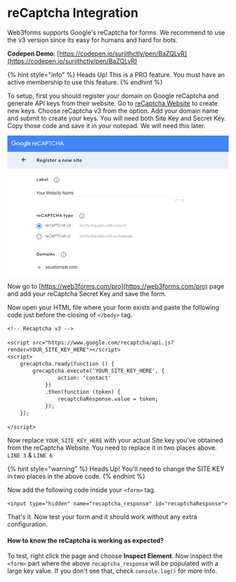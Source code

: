 # reCaptcha Integration

Web3forms supports Google's reCaptcha for forms. We recommend to use the v3 version since its easy for humans and hard for bots.&#x20;

**Codepen Demo**: [https://codepen.io/surjithctly/pen/BaZQLyR](https://codepen.io/surjithctly/pen/BaZQLyR)

{% hint style="info" %}
Heads Up! This is a PRO feature. You must have an active membership to use this feature.
{% endhint %}

To setup, first you should register your domain on Google reCaptcha  and generate API keys from their website. Go to [reCaptcha Website](https://www.google.com/recaptcha/admin/create) to create new keys. Choose reCaptcha v3 from the option. Add your domain name and submit to create your keys. You will need both Site Key and Secret Key. Copy those code and save it in your notepad. We will need this later.&#x20;

![Registering reCaptcha](<../../.gitbook/assets/image (4) (2) (2) (2) (2).png>)

Now go to [https://web3forms.com/pro](https://web3forms.com/pro) page and add your reCaptcha Secret Key and save the form.&#x20;

Now open your HTML file where your form exists and paste the following code just before the closing of `</body>` tag.&#x20;

```markup
<!-- Recaptcha v3 -->

<script src="https://www.google.com/recaptcha/api.js?render=YOUR_SITE_KEY_HERE"></script>
<script>
    grecaptcha.ready(function () {
        grecaptcha.execute('YOUR_SITE_KEY_HERE', {
                action: 'contact'
            })
            .then(function (token) {
                recaptchaResponse.value = token;
            });
    });
    
</script>
```

Now replace `YOUR_SITE_KEY_HERE` with your actual Site key you've obtained from the reCaptcha Website. You need to replace it in two places above. `LINE 3` & `LINE 6`

{% hint style="warning" %}
Heads Up! You'll need to change the SITE KEY in two places in the above code.&#x20;
{% endhint %}

Now add the following code inside your `<form>` tag.

```markup
<input type="hidden" name="recaptcha_response" id="recaptchaResponse">
```

That's it. Now test your form and it should work without any extra configuration.&#x20;

#### How to know the reCaptcha is working as expected?

To test, right click the page and choose **Inspect Element**. Now inspect the `<form>` part where the above `recaptcha_response` will be populated with a large key value. If you don't see that, check `console.log()` for more info.&#x20;
